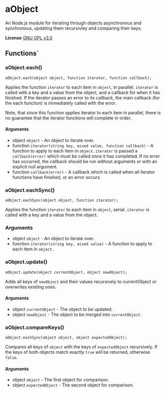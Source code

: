# aObject
An Node.js module for iterating through objects asynchronous and synchronous, updating them recursivley and comparing their keys.

**License** [GNU GPL v3.0](https://github.com/2gathr/aObject/blob/master/LICENSE)

## Functions`
### aObject.each()
```node
aObject.each(object object, function iterator, function callback);
```
Applies the function `iterator` to each item in `object`, in parallel. `iterator` is called with a key and a value from the object, and a callback for when it has finished. If the iterator passes an error to its callback, the main callback (for the each function) is immediately called with the error.

Note, that since this function applies iterator to each item in parallel, there is no guarantee that the iterator functions will complete in order.

#### Arguments
- object `object` - An object to iterate over.
- function `iterator(string key, mixed value, function callback)` - A function to apply to each item in `object`. `iterator` is passed a `callback(error)` which must be called once it has completed. If no error has occurred, the callback should be run without arguments or with an explicit null argument.
- function `callback(error)` - A callback which is called when all iterator functions have finished, or an error occurs.

### aObject.eachSync()
```node
aObject.eachSync(object object, function iterator);
```
Applies the function `iterator` to each item in `object`, serial. `iterator` is called with a key and a value from the object.

### Arguments
- object `object` - An object to iterate over.
- function `iterator(string key, mixed value)` - A function to apply to each item in `object`.

### aObject.update()
```node
aObject.update(object currentObject, object newObject);
```
Adds all keys of `newObject` and their values recursively to currentObject or overwrites existing ones.

#### Arguments
- object `currentObject` - The object to be updated.
- object `newObject` - The object to be merged into `currentObject`.

### aObject.compareKeys()
```node
aObject.eachSync(object object, object expectedObject);
```
Compares all keys of `object` with the keys of `expectedObject` recursively. If the keys of both objects match exactly `true` will be returned, otherwise `false`.

#### Arguments
- object `object` - The first object for comparison.
- object `expectedObject` - The second object for comparison.

